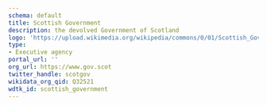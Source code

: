 ```yaml
---
schema: default
title: Scottish Government
description: the devolved Government of Scotland
logo: 'https://upload.wikimedia.org/wikipedia/commons/0/01/Scottish_Government_Logo.svg'
type:
- Executive agency
portal_url: ''
org_url: https://www.gov.scot
twitter_handle: scotgov
wikidata_org_qid: Q32521
wdtk_id: scottish_government
---
```

